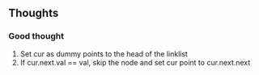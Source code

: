##  Thoughts

### Good thought
1.  Set cur as dummy points to the head of the linklist
2.  If cur.next.val == val, skip the node and set cur point to cur.next.next